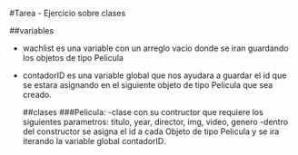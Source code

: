#Tarea - Ejercicio sobre clases

##variables
- wachlist es una variable con un arreglo vacio donde se iran guardando los objetos de tipo Pelicula
- contadorID es una variable global que nos ayudara a guardar el id que se estara asignando en el siguiente objeto de tipo Pelicula que sea creado.
  
  ##clases
  ###Pelicula:
-clase con su contructor que requiere los siguientes parametros: titulo, year, director, img, video, genero
-dentro del constructor se asigna el id a cada Objeto de tipo Pelicula y se ira iterando la variable global contadorID. 